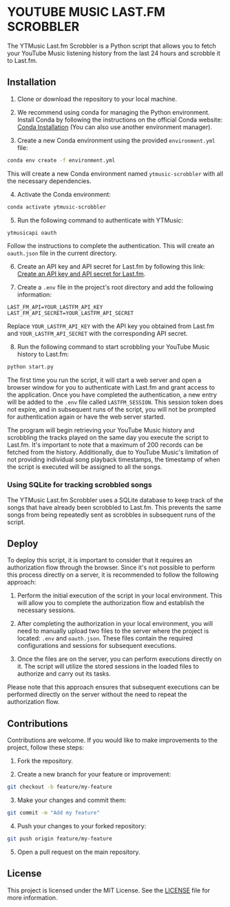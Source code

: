 # YOUTUBE MUSIC LAST.FM SCROBBLER

The YTMusic Last.fm Scrobbler is a Python script that allows you to fetch your YouTube Music listening history from the last 24 hours and scrobble it to Last.fm.

## Installation

1. Clone or download the repository to your local machine.

2. We recommend using conda for managing the Python environment. Install Conda by following the instructions on the official Conda website: [Conda Installation](https://docs.conda.io/projects/conda/en/latest/user-guide/install/index.html) (You can also use another environment manager).

3. Create a new Conda environment using the provided `environment.yml` file:

```bash
conda env create -f environment.yml
```

This will create a new Conda environment named `ytmusic-scrobbler` with all the necessary dependencies.

4. Activate the Conda environment:

```bash
conda activate ytmusic-scrobbler
```

5. Run the following command to authenticate with YTMusic:

```bash
ytmusicapi oauth
```

Follow the instructions to complete the authentication. This will create an `oauth.json` file in the current directory.

6. Create an API key and API secret for Last.fm by following this link: [Create an API key and API secret for Last.fm](https://www.last.fm/api/account/create).

7. Create a `.env` file in the project's root directory and add the following information:

```
LAST_FM_API=YOUR_LASTFM_API_KEY
LAST_FM_API_SECRET=YOUR_LASTFM_API_SECRET
```

Replace `YOUR_LASTFM_API_KEY` with the API key you obtained from Last.fm and `YOUR_LASTFM_API_SECRET` with the corresponding API secret.

8. Run the following command to start scrobbling your YouTube Music history to Last.fm:

```bash
python start.py
```

The first time you run the script, it will start a web server and open a browser window for you to authenticate with Last.fm and grant access to the application. Once you have completed the authentication, a new entry will be added to the `.env` file called `LASTFM_SESSION`. This session token does not expire, and in subsequent runs of the script, you will not be prompted for authentication again or have the web server started.

The program will begin retrieving your YouTube Music history and scrobbling the tracks played on the same day you execute the script to Last.fm. It's important to note that a maximum of 200 records can be fetched from the history. Additionally, due to YouTube Music's limitation of not providing individual song playback timestamps, the timestamp of when the script is executed will be assigned to all the songs.

### Using SQLite for tracking scrobbled songs

The YTMusic Last.fm Scrobbler uses a SQLite database to keep track of the songs that have already been scrobbled to Last.fm. This prevents the same songs from being repeatedly sent as scrobbles in subsequent runs of the script.

## Deploy

To deploy this script, it is important to consider that it requires an authorization flow through the browser. Since it's not possible to perform this process directly on a server, it is recommended to follow the following approach:

1. Perform the initial execution of the script in your local environment. This will allow you to complete the authorization flow and establish the necessary sessions.

2. After completing the authorization in your local environment, you will need to manually upload two files to the server where the project is located: `.env` and `oauth.json`. These files contain the required configurations and sessions for subsequent executions.

3. Once the files are on the server, you can perform executions directly on it. The script will utilize the stored sessions in the loaded files to authorize and carry out its tasks.

Please note that this approach ensures that subsequent executions can be performed directly on the server without the need to repeat the authorization flow.

## Contributions

Contributions are welcome. If you would like to make improvements to the project, follow these steps:

1. Fork the repository.

2. Create a new branch for your feature or improvement:

```bash
git checkout -b feature/my-feature
```

3. Make your changes and commit them:

```bash
git commit -m "Add my feature"
```

4. Push your changes to your forked repository:

```bash
git push origin feature/my-feature
```

5. Open a pull request on the main repository.

## License

This project is licensed under the MIT License. See the [LICENSE](LICENSE) file for more information.
